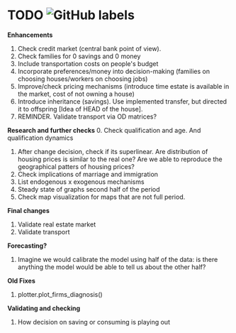 # TODO ![GitHub labels](https://img.shields.io/github/labels/atom/atom/help-wanted)

**Enhancements**

1. Check credit market (central bank point of view). 
2. Check families for 0 savings and 0 money
5. Include transportation costs on people's budget
6. Incorporate preferences/money into decision-making (families on choosing houses/workers on choosing jobs)
9. Improve/check pricing mechanisms (introduce time estate is available in the market, cost of not owning a house)
11. Introduce inheritance (savings). Use implemented transfer, but directed it to offspring [Idea of HEAD of the house].
12. REMINDER. Validate transport via OD matrices?

**Research and further checks**
0. Check qualification and age. And qualification dynamics
1. After change decision, check if its superlinear. Are distribution of housing prices is similar to the real one? Are we able to reproduce the geographical patters of housing prices? 
2. Check implications of marriage and immigration
4. List endogenous x exogenous mechanisms
5. Steady state of graphs second half of the period
8. Check map visualization for maps that are not full period.

**Final changes**
1. Validate real estate market
2. Validate transport

**Forecasting?**
1. Imagine we would calibrate the model using half of the data: is there anything the model would be able to tell us about the other half? 

**Old Fixes**
1. plotter.plot_firms_diagnosis()

**Validating and checking**
1. How decision on saving or consuming is playing out
